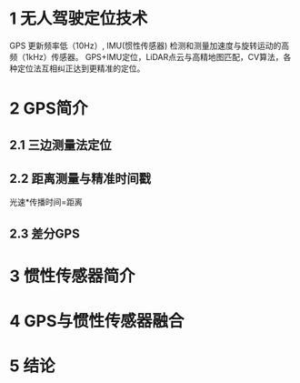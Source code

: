 # 1 无人驾驶定位技术
GPS 更新频率低（10Hz）, IMU(惯性传感器) 检测和测量加速度与旋转运动的高频（1kHz）传感器。
GPS+IMU定位，LiDAR点云与高精地图匹配，CV算法，各种定位法互相纠正达到更精准的定位。

# 2 GPS简介
## 2.1 三边测量法定位
## 2.2 距离测量与精准时间戳
光速*传播时间=距离
## 2.3 差分GPS



# 3 惯性传感器简介

# 4 GPS与惯性传感器融合

# 5 结论